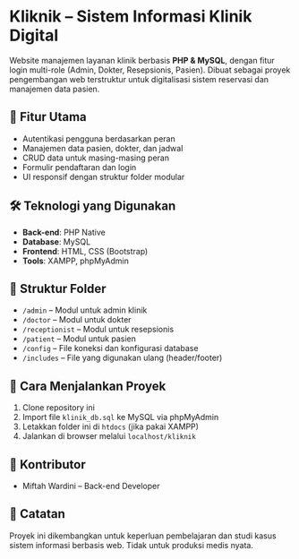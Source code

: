 # Kliknik – Sistem Informasi Klinik Digital

Website manajemen layanan klinik berbasis **PHP & MySQL**, dengan fitur login multi-role (Admin, Dokter, Resepsionis, Pasien). Dibuat sebagai proyek pengembangan web terstruktur untuk digitalisasi sistem reservasi dan manajemen data pasien.

## 🔧 Fitur Utama
- Autentikasi pengguna berdasarkan peran
- Manajemen data pasien, dokter, dan jadwal
- CRUD data untuk masing-masing peran
- Formulir pendaftaran dan login
- UI responsif dengan struktur folder modular

## 🛠 Teknologi yang Digunakan
- **Back-end**: PHP Native
- **Database**: MySQL
- **Frontend**: HTML, CSS (Bootstrap)
- **Tools**: XAMPP, phpMyAdmin

## 📁 Struktur Folder
- `/admin` – Modul untuk admin klinik
- `/doctor` – Modul untuk dokter
- `/receptionist` – Modul untuk resepsionis
- `/patient` – Modul untuk pasien
- `/config` – File koneksi dan konfigurasi database
- `/includes` – File yang digunakan ulang (header/footer)

## 🚀 Cara Menjalankan Proyek
1. Clone repository ini
2. Import file `klinik_db.sql` ke MySQL via phpMyAdmin
3. Letakkan folder ini di `htdocs` (jika pakai XAMPP)
4. Jalankan di browser melalui `localhost/kliknik`

## 👤 Kontributor
- Miftah Wardini – Back-end Developer

## 📌 Catatan
Proyek ini dikembangkan untuk keperluan pembelajaran dan studi kasus sistem informasi berbasis web. Tidak untuk produksi medis nyata.

